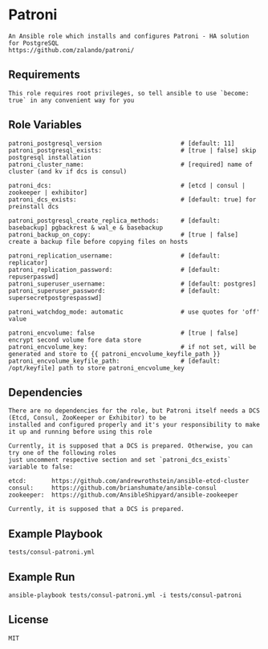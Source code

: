 # Patroni

    An Ansible role which installs and configures Patroni - HA solution for PostgreSQL
    https://github.com/zalando/patroni/

## Requirements

    This role requires root privileges, so tell ansible to use `become: true` in any convenient way for you

## Role Variables

    patroni_postgresql_version                      # [default: 11]
    patroni_postgresql_exists:                      # [true | false] skip postgresql installation
    patroni_cluster_name:                           # [required] name of cluster (and kv if dcs is consul) 
    
    patroni_dcs:                                    # [etcd | consul | zookeeper | exhibitor]
    patroni_dcs_exists:                             # [default: true] for preinstall dcs
    
    patroni_postgresql_create_replica_methods:      # [default: basebackup] pgbackrest & wal_e & basebackup
    patroni_backup_on_copy:                         # [true | false] create a backup file before copying files on hosts
    
    patroni_replication_username:                   # [default: replicator]
    patroni_replication_password:                   # [default: repuserpasswd]
    patroni_superuser_username:                     # [default: postgres]
    patroni_superuser_password:                     # [default: supersecretpostgrespasswd]
    
    patroni_watchdog_mode: automatic                # use quotes for 'off' value

    patroni_encvolume: false                        # [true | false] encrypt second volume fore data store
    patroni_encvolume_key:                          # if not set, will be generated and store to {{ patroni_encvolume_keyfile_path }}
    patroni_encvolume_keyfile_path:                 # [default: /opt/keyfile] path to store patroni_encvolume_key


## Dependencies

    There are no dependencies for the role, but Patroni itself needs a DCS (Etcd, Consul, ZooKeeper or Exhibitor) to be 
    installed and configured properly and it's your responsibility to make it up and running before using this role

    Currently, it is supposed that a DCS is prepared. Otherwise, you can try one of the following roles
    just uncomment respective section and set `patroni_dcs_exists` variable to false:

    etcd:       https://github.com/andrewrothstein/ansible-etcd-cluster
    consul:     https://github.com/brianshumate/ansible-consul
    zookeeper:  https://github.com/AnsibleShipyard/ansible-zookeeper

    Currently, it is supposed that a DCS is prepared.

## Example Playbook

    tests/consul-patroni.yml

## Example Run

    ansible-playbook tests/consul-patroni.yml -i tests/consul-patroni

## License

    MIT
